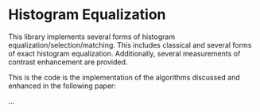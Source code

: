 Histogram Equalization
======================

This library implements several forms of histogram equalization/selection/matching. This includes classical and several forms of exact histogram equalization. Additionally, several measurements of contrast enhancement are provided.

This is the code is the implementation of the algorithms discussed and enhanced in the following paper:

...
